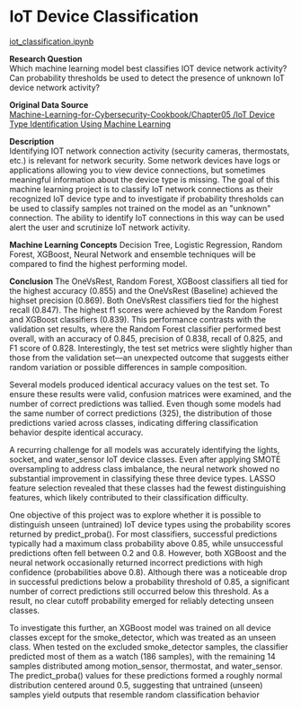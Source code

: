 # IoT Device Classification
[iot_classification.ipynb](iot_classification.ipynb)

**Research Question**  
Which machine learning model best classifies IOT device network activity? Can probability thresholds be used to detect the presence of unknown IoT device network activity?

**Original Data Source**  
[Machine-Learning-for-Cybersecurity-Cookbook/Chapter05
/IoT Device Type Identification Using Machine Learning](https://github.com/PacktPublishing/Machine-Learning-for-Cybersecurity-Cookbook/tree/master/Chapter05/IoT%20Device%20Type%20Identification%20Using%20Machine%20Learning)

**Description**  
Identifying IOT network connection activity (security cameras, thermostats, etc.) is relevant for network security. Some network devices have logs or applications allowing you to view device connections, but sometimes meaningful information about the device type is missing. The goal of this machine learning project is to classify IoT network connections as their recognized IoT device type and to investigate if probability thresholds can be used to classify samples not trained on the model as an "unknown" connection. The ability to identify IoT connections in this way can be used alert the user and scrutinize IoT network activity.

**Machine Learning Concepts**
Decision Tree, Logistic Regression, Random Forest, XGBoost, Neural Network and ensemble techniques will be compared to find the highest performing model.

**Conclusion**
The OneVsRest, Random Forest, XGBoost classifiers all tied for the highest accuracy (0.855) and the OneVsRest (Baseline) achieved the highset precision (0.869). Both OneVsRest classifiers tied for the highest recall (0.847). The highest f1 scores were achieved by the Random Forest and XGBoost classifiers (0.839). This performance contrasts with the validation set results, where the Random Forest classifier performed best overall, with an accuracy of 0.845, precision of 0.838, recall of 0.825, and F1 score of 0.828. Interestingly, the test set metrics were slightly higher than those from the validation set—an unexpected outcome that suggests either random variation or possible differences in sample composition.

Several models produced identical accuracy values on the test set. To ensure these results were valid, confusion matrices were examined, and the number of correct predictions was tallied. Even though some models had the same number of correct predictions (325), the distribution of those predictions varied across classes, indicating differing classification behavior despite identical accuracy.

A recurring challenge for all models was accurately identifying the lights, socket, and water_sensor IoT device classes. Even after applying SMOTE oversampling to address class imbalance, the neural network showed no substantial improvement in classifying these three device types. LASSO feature selection revealed that these classes had the fewest distinguishing features, which likely contributed to their classification difficulty.

One objective of this project was to explore whether it is possible to distinguish unseen (untrained) IoT device types using the probability scores returned by predict_proba(). For most classifiers, successful predictions typically had a maximum class probability above 0.85, while unsuccessful predictions often fell between 0.2 and 0.8. However, both XGBoost and the neural network occasionally returned incorrect predictions with high confidence (probabilities above 0.8). Although there was a noticeable drop in successful predictions below a probability threshold of 0.85, a significant number of correct predictions still occurred below this threshold. As a result, no clear cutoff probability emerged for reliably detecting unseen classes.

To investigate this further, an XGBoost model was trained on all device classes except for the smoke_detector, which was treated as an unseen class. When tested on the excluded smoke_detector samples, the classifier predicted most of them as a watch (186 samples), with the remaining 14 samples distributed among motion_sensor, thermostat, and water_sensor. The predict_proba() values for these predictions formed a roughly normal distribution centered around 0.5, suggesting that untrained (unseen) samples yield outputs that resemble random classification behavior
